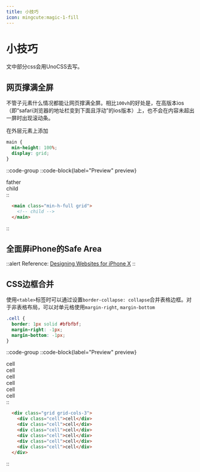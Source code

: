 ```yaml
---
title: 小技巧
icon: mingcute:magic-1-fill
---
```


# 小技巧

文中部分css会用UnoCSS去写。

## 网页撑满全屏

不管子元素什么情况都能让网页撑满全屏。相比`100vh`的好处是，在高版本ios（即“safari浏览器的地址栏变到下面且浮动”的ios版本）上，也不会在内容未超出一屏时出现滚动条。

在外层元素上添加
```css
main {
  min-height: 100%;
  display: grid;
}
```
::code-group
  ::code-block{label="Preview" preview}
    <main class="bg-yellow p-3">
      father
      <div class="bg-gray">child</div>
    </main>
  ::
  ```html [Code]
    <main class="min-h-full grid">
      <!-- child -->
    </main>
  ```
::

## 全面屏iPhone的Safe Area

::alert
Reference: [Designing Websites for iPhone X](https://webkit.org/blog/7929/designing-websites-for-iphone-x/)
::

## CSS边框合并

使用`<table>`标签时可以通过设置`border-collapse: collapse`合并表格边框。对于非表格布局，可以对单元格使用`margin-right`, `margin-bottom`
```css
.cell {
  border: 1px solid #bfbfbf;
  margin-right: -1px;
  margin-bottom: -1px;
}
```
::code-group
  ::code-block{label="Preview" preview}
    <div class="grid grid-cols-3">
      <div class="b-1 b-solid b-[#bfbfbf] -m-r-1px -m-b-1px">cell</div>
      <div class="b-1 b-solid b-[#bfbfbf] -m-r-1px -m-b-1px">cell</div>
      <div class="b-1 b-solid b-[#bfbfbf] -m-r-1px -m-b-1px">cell</div>
      <div class="b-1 b-solid b-[#bfbfbf] -m-r-1px -m-b-1px">cell</div>
      <div class="b-1 b-solid b-[#bfbfbf] -m-r-1px -m-b-1px">cell</div>
      <div class="b-1 b-solid b-[#bfbfbf] -m-r-1px -m-b-1px">cell</div>
    </div>
  ::
  ```html [Code]
    <div class="grid grid-cols-3">
      <div class="cell">cell</div>
      <div class="cell">cell</div>
      <div class="cell">cell</div>
      <div class="cell">cell</div>
      <div class="cell">cell</div>
      <div class="cell">cell</div>
    </div>
  ```
::